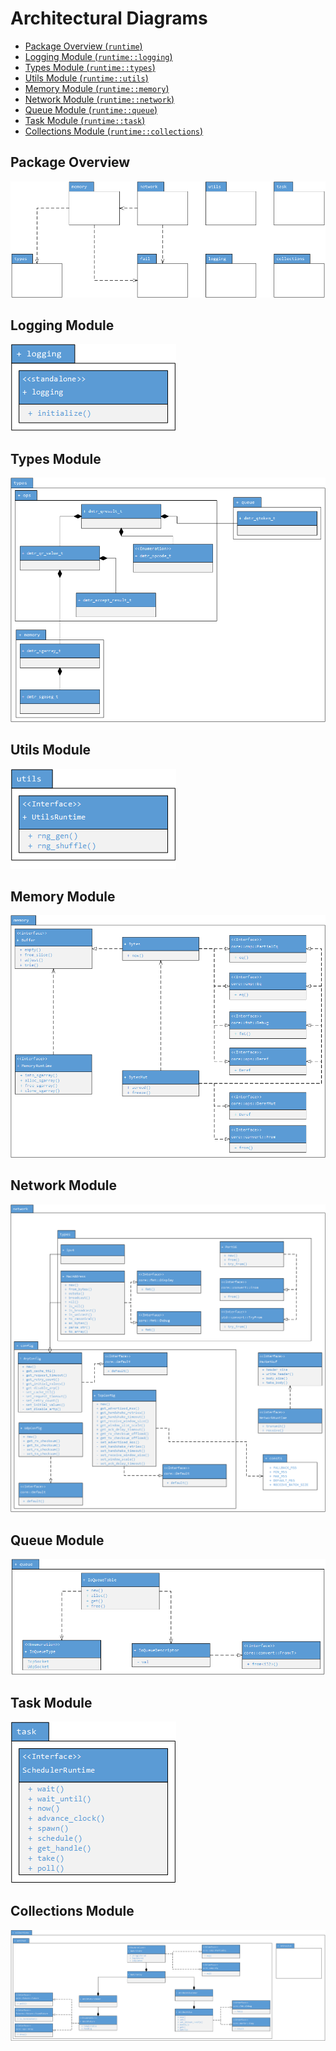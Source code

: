 Architectural Diagrams
=======================

- [Package Overview (`runtime`)](#package-overview)
- [Logging Module (`runtime::logging`)](#logging-module)
- [Types Module (`runtime::types`)](#types-module)
- [Utils Module (`runtime::utils`)](#utils-module)
- [Memory Module (`runtime::memory`)](#memory-module)
- [Network Module (`runtime::network`)](#network-module)
- [Queue Module (`runtime::queue`)](#queue-module)
- [Task Module (`runtime::task`)](#task-module)
- [Collections Module (`runtime::collections`)](#collections-module)

Package Overview
-----------------
![Package Overview](./img/runtime.png)

Logging Module
---------------
![Logging Module](./img/runtime-logging.png)

Types Module
---------------
![Types Module](./img/runtime-types.png)

Utils Module
-------------
![Utils Module](./img/runtime-utils.png)

Memory Module
--------------
![Memory Module](./img/runtime-memory.png)

Network Module
---------------
![Network Module](./img/runtime-network.png)

Queue Module
------------
![Queue Module](./img/runtime-queue.png)

Task Module
------------
![Task Module](./img/runtime-task.png)


Collections Module
------------
![Collections Module](./img/runtime-collections.png)